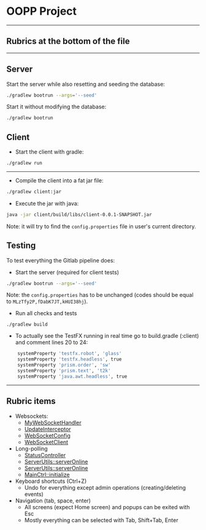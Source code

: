 # OOPP Project

---

## Rubrics at the bottom of the file

---

## Server

Start the server while also resetting and seeding the database:

```bash
./gradlew bootrun --args='--seed'
```

Start it without modifying the database:

```bash
./gradlew bootrun
```

## Client

- Start the client with gradle:

```bash
./gradlew run
```

---

- Compile the client into a fat jar file:

```bash
./gradlew client:jar
```

- Execute the jar with java:

```bash
java -jar client/build/libs/client-0.0.1-SNAPSHOT.jar
```

Note: it will try to find the `config.properties` file in user's current directory.

## Testing

To test everything the Gitlab pipeline does:

- Start the server (required for client tests)

```bash
./gradlew bootrun --args='--seed'
```

Note: the `config.properties` has to be unchanged (codes should be equal to `MLzTfy2P,fDabK7JT,kHUI38hj`).

- Run all checks and tests

```
./gradlew build
```

- To actually see the TestFX running in real time go to build.gradle (:client) and comment lines 20 to 24:

```bash
    systemProperty 'testfx.robot', 'glass'
    systemProperty 'testfx.headless', true
    systemProperty 'prism.order', 'sw'
    systemProperty 'prism.text', 't2k'
    systemProperty 'java.awt.headless', true
```

---

## Rubric items

- Websockets:
  - [MyWebSocketHandler](server/src/main/java/server/component/MyWebSocketHandler.java)
  - [UpdateInterceptor](server/src/main/java/server/component/UpdateInterceptor.java)
  - [WebSocketConfig](server/src/main/java/server/component/WebSocketConfig.java)
  - [WebSocketClient](client/src/main/java/client/utils/WebSocketClient.java)
- Long-polling
  - [StatusController](server/src/main/java/server/api/StatusController.java)
  - [ServerUtils::serverOnline](client/src/main/java/client/utils/ServerUtils.java)
  - [ServerUtils::serverOnline](client/src/main/java/client/utils/ServerUtils.java)
  - [MainCtrl::initialize](client/src/main/java/client/scenes/MainCtrl.java)
- Keyboard shortcuts (Ctrl+Z)
  - Undo for everything except admin operations (creating/deleting events)
- Navigation (tab, space, enter)
  - All screens (expect Home screen) and popups can be exited with Esc
  - Mostly everything can be selected with Tab, Shift+Tab, Enter
